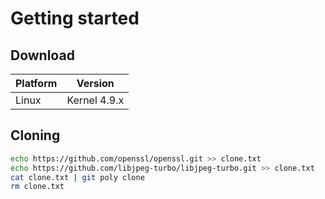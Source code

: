 # Getting started

## Download

|Platform|    Version    |
|--------|---------------|
|Linux   | Kernel 4.9.x  |

## Cloning

```bash
echo https://github.com/openssl/openssl.git >> clone.txt
echo https://github.com/libjpeg-turbo/libjpeg-turbo.git >> clone.txt
cat clone.txt | git poly clone
rm clone.txt
```
